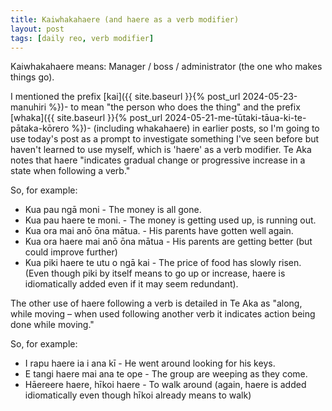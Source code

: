 ```yaml
---
title: Kaiwhakahaere (and haere as a verb modifier)
layout: post
tags: [daily reo, verb modifier]
---
```

Kaiwhakahaere means: Manager / boss / administrator (the one who makes things go).

I mentioned the prefix [kai]({{ site.baseurl }}{% post_url 2024-05-23-manuhiri %})- to mean "the person who does the thing" and the prefix [whaka]({{ site.baseurl }}{% post_url 2024-05-21-me-tūtaki-tāua-ki-te-pātaka-kōrero %})- (including whakahaere) in earlier posts, so I'm going to use today's post as a prompt to investigate something I've seen before but haven't learned to use myself, which is 'haere' as a verb modifier. Te Aka notes that haere "indicates gradual change or progressive increase in a state when following a verb."

So, for example:
- Kua pau ngā moni - The money is all gone.
- Kua pau haere te moni. - The money is getting used up, is running out.
- Kua ora mai anō ōna mātua. - His parents have gotten well again.
- Kua ora haere mai anō ōna mātua - His parents are getting better (but could improve further)
- Kua piki haere te utu o ngā kai - The price of food has slowly risen. (Even though piki by itself means to go up or increase, haere is idiomatically added even if it may seem redundant).

The other use of haere following a verb is detailed in Te Aka as "along, while moving – when used following another verb it indicates action being done while moving."

So, for example:
- I rapu haere ia i ana kī - He went around looking for his keys.
- E tangi haere mai ana te ope - The group are weeping as they come.
- Hāereere haere, hīkoi haere - To walk around (again, haere is added idiomatically even though hīkoi already means to walk)
